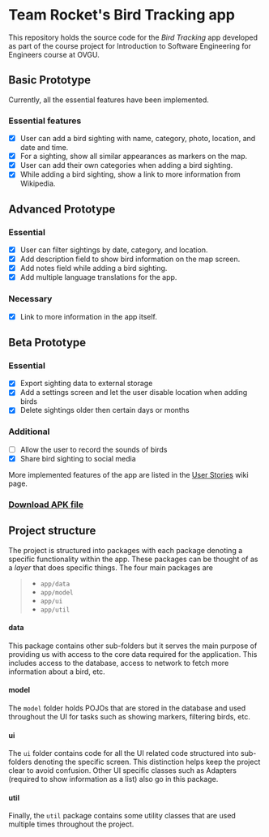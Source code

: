 # Team Rocket's Bird Tracking app

This repository holds the source code for the *Bird Tracking* app developed as part of the course project for Introduction to Software Engineering for Engineers course at OVGU.

## Basic Prototype

Currently, all the essential features have been implemented.

### Essential features

- [x] User can add a bird sighting with name, category, photo, location, and date and time.
- [x] For a sighting, show all similar appearances as markers on the map.
- [x] User can add their own categories when adding a bird sighting.
- [x] While adding a bird sighting, show a link to more information from Wikipedia.

## Advanced Prototype

### Essential

- [x] User can filter sightings by date, category, and location.
- [x] Add description field to show bird information on the map screen.
- [x] Add notes field while adding a bird sighting.
- [x] Add multiple language translations for the app.

### Necessary
- [x] Link to more information in the app itself.

## Beta Prototype

### Essential

- [x] Export sighting data to external storage
- [x] Add a settings screen and let the user disable location when adding birds
- [x] Delete sightings older then certain days or months

### Additional

- [ ] Allow the user to record the sounds of birds
- [x] Share bird sighting to social media

More implemented features of the app are listed in the [User Stories](../wikis/User-Stories) wiki page.

### [Download APK file](https://code.ovgu.de/steup/rocket/-/raw/dev/app/release/app-release-vM3.apk)

## Project structure

The project is structured into packages with each package denoting a specific functionality within the app. These packages can be thought of as a *layer* that does specific things. The four main packages are

> * `app/data` 
> * `app/model` 
> * `app/ui` 
> * `app/util` 

#### data 

This package contains other sub-folders but it serves the main purpose of providing us with access to the core data required for the application. This includes access to the database, access to network to fetch more information about a bird, etc.

#### model 

The `model` folder holds POJOs that are stored in the database and used throughout the UI for tasks such as showing markers, filtering birds, etc.

#### ui 

The `ui` folder contains code for all the UI related code structured into sub-folders denoting the specific screen. This distinction helps keep the project clear to avoid confusion. Other UI specific classes such as Adapters (required to show information as a list) also go in this package.

#### util 

Finally, the `util` package contains some utility classes that are used multiple times throughout the project.
